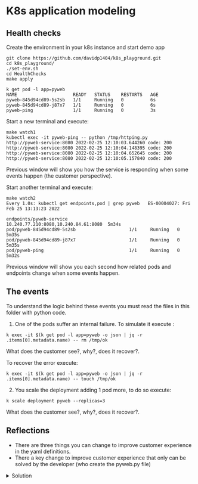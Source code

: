# K8s application modeling
## Health checks

Create the environment in your k8s instance and start demo app
```
git clone https://github.com/davidp1404/k8s_playground.git
cd k8s_playground/
./set-env.sh
cd HealthChecks
make apply

k get pod -l app=pyweb
NAME                     READY   STATUS    RESTARTS   AGE
pyweb-845d94cd89-5s2sb   1/1     Running   0          6s
pyweb-845d94cd89-j87x7   1/1     Running   0          6s
pyweb-ping               1/1     Running   0          3s
```
Start a new terminal and execute:
```
make watch1
kubectl exec -it pyweb-ping -- python /tmp/httping.py
http://pyweb-service:8080 2022-02-25 12:10:03.644260 code: 200
http://pyweb-service:8080 2022-02-25 12:10:04.148395 code: 200
http://pyweb-service:8080 2022-02-25 12:10:04.652645 code: 200
http://pyweb-service:8080 2022-02-25 12:10:05.157840 code: 200
```
Previous window will show you how the service is responding when some events happen (the customer perspective).

Start another terminal and execute:
```
make watch2
Every 1.0s: kubectl get endpoints,pod | grep pyweb   ES-00004027: Fri Feb 25 13:13:23 2022

endpoints/pyweb-service              10.240.77.210:8080,10.240.84.61:8080  5m34s
pod/pyweb-845d94cd89-5s2sb                    1/1     Running   0          5m35s
pod/pyweb-845d94cd89-j87x7                    1/1     Running   0          5m35s
pod/pyweb-ping                                1/1     Running   0          5m32s
```
Previous window will show you each second how related pods and endpoints change when some events happen.

## The events
To understand the logic behind these events you must read the files in this folder with python code.
1. One of the pods suffer an internal failure. To simulate it execute :
```
k exec -it $(k get pod -l app=pyweb -o json | jq -r .items[0].metadata.name) -- rm /tmp/ok
```
What does the customer see?, why?, does it recover?.   

To recover the error execute:
```
k exec -it $(k get pod -l app=pyweb -o json | jq -r .items[0].metadata.name) -- touch /tmp/ok
```

2. You scale the deployment adding 1 pod more, to do so execute:
```
k scale deployment pyweb --replicas=3
```
What does the customer see?, why?, does it recover?.


## Reflections
- There are three things you can change to improve customer experience in the yaml definitions.
- There a key change to improve customer experience that only can be solved by the developer (who create the pyweb.py file)


<details close>
<summary> Solution</summary>
<br>

## Key points to highlight:
- If you don't set the readiness probe, the kubelet assumes that the app is ready to receive traffic as soon as the container starts.
- If the container takes 10 secons to start, all the requests to it will fail for those 10 seconds. 
- If the application reaches an unrecoverable error, you should let it crash quickly. A common best-practice if is to implement a full health check in your app returning an error code that tells k8s (kubelet) the container/pod is dead. If your app is vulnerable to deadlocks implements watchdog functions.
- Readiness probes delay setting conditions conditions to insertion of the pod in the service (endpoints join the pieces), but does nothing after it is added.
- Liveness probles monitor and restart pods along all its live.
- You must understand the [pod lifecycle](https://kubernetes.io/docs/concepts/workloads/pods/pod-lifecycle/) to tune properly your app for minimal downtime. There are not single value definition that fits all cases.





